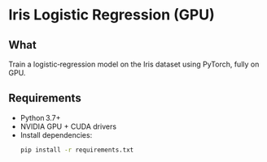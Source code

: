 # Iris Logistic Regression (GPU)

## What
Train a logistic‐regression model on the Iris dataset using PyTorch, fully on GPU.

## Requirements
- Python 3.7+  
- NVIDIA GPU + CUDA drivers  
- Install dependencies:
  ```bash
  pip install -r requirements.txt
